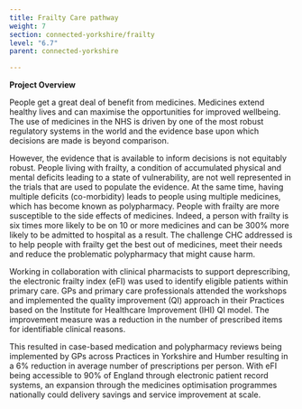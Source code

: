```yaml
---
title: Frailty Care pathway
weight: 7
section: connected-yorkshire/frailty
level: "6.7"
parent: connected-yorkshire

---
```


**Project Overview**

People get a great deal of benefit from medicines. Medicines extend healthy lives and can maximise the opportunities for improved wellbeing. The use of medicines in the NHS is driven by one of the most robust regulatory systems in the world and the evidence base upon which decisions are made is beyond comparison.

However, the evidence that is available to inform decisions is not equitably robust. People living with frailty, a condition of accumulated physical and mental deficits leading to a state of vulnerability, are not well represented in the trials that are used to populate the evidence. At the same time, having multiple deficits (co-morbidity) leads to people using multiple medicines, which has become known as polypharmacy. People with frailty are more susceptible to the side effects of medicines. Indeed, a person with frailty is six times more likely to be on 10 or more medicines and can be 300% more likely to be admitted to hospital as a result. The challenge CHC addressed is to help people with frailty get the best out of medicines, meet their needs and reduce the problematic polypharmacy that might cause harm.

Working in collaboration with clinical pharmacists to support deprescribing, the electronic frailty index (eFI) was used to identify eligible patients within primary care. GPs and primary care professionals attended the workshops and implemented the quality improvement (QI) approach in their Practices based on the Institute for Healthcare Improvement (IHI) QI model. The improvement measure was a reduction in the number of prescribed items for identifiable clinical reasons.

This resulted in case-based medication and polypharmacy reviews being implemented by GPs across Practices in Yorkshire and Humber resulting in a 6% reduction in average number of prescriptions per person. With eFI being accessible to 90% of England through electronic patient record systems, an expansion through the medicines optimisation programmes nationally could delivery savings and service improvement at scale. 
